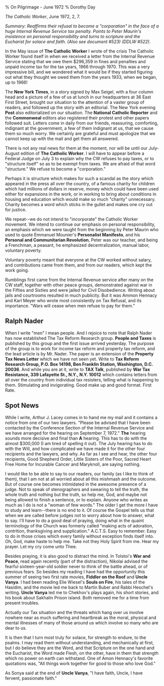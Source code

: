 % On Pilgrimage - June 1972
% Dorothy Day

*The Catholic Worker*, June 1972, 2, 7.

*Summary: Reaffirms their refusal to become a "corporation" in the face
of a huge Internal Revenue Service tax penalty. Points to Peter Maurin's
insistence on personal responsibility and turns to scripture and the
Eucharist for solace and faith. (Also see document \#523) (DDLW \#522).*

In the May issue of **The Catholic Worker** I wrote of the crisis The
Catholic Worker found itself in when we received a letter from the
Internal Revenue Service stating that we owe them \$296,359 in fines and
penalties and unpaid income tax for the tax years, 1966 through 1970.
This was a very impressive bill, and we wondered what it would be if
they started figuring out what they thought we owed them from the years
1933, when we began, up to 1966!

The **New York** **Times**, in a story signed by Max Seigel, with a four
column head and a picture of a few of us at lunch in our headquarters at
36 East First Street, brought our situation to the attention of a vaster
group of readers, and followed up the story with an editorial. The New
York evening **Post** also editorialized on our situation. The
**National Catholic Reporter** and the **Commonweal** editors also
registered their protest and other papers followed suit. Letters come in
daily from our friends, reassuring, comforting, indignant at the
government, a few of them indignant at us, that we cause them so much
worry. We certainly are grateful and must apologize that we cannot keep
up with the mail and get them all answered.

There is not any real news for them at the moment, nor will be until our
July-August edition of **The Catholic Worker**. I will have to appear
before a Federal Judge on July 3 to explain why the CW refuses to pay
taxes, or to "structure itself" so as to be exempt from taxes. We are
afraid of that word "structure." We refuse to become a "corporation."

Perhaps it is structure which makes for such a scandal as the story
which appeared in the press all over the country, of a famous charity
for children which had millions of dollars in reserve, money which could
have been used either for expansions in the work, or in working to bring
about conditions in housing and education which would make so much
"charity" unnecessary. Charity becomes a word which sticks in the gullet
and makes one cry out for justice.

We repeat--we do not intend to "incorporate" the Catholic Worker
movement. We intend to continue our emphasis on personal responsibility,
an emphasis which we were taught from the beginning by Peter Maurin who
used to quote Emmanuel Mounier's **Personalist Manifesto**, and his
**Personal and Communitarian Revolution**, Peter was our teacher, and
being a Frenchman, a peasant, he emphasized decentralization, manual
labor, voluntary poverty.

Voluntary poverty meant that everyone at the CW worked without salary,
and contributions came from them, and from our readers, which kept the
work going.

Rumblings first came from the Internal Revenue service after many on the
CW staff, together with other peace groups, demonstrated against war in
the Fifties and Sixties and were jailed for Civil Disobedience. Writing
about jails and courtrooms resulted in much publicity. But it was Ammon
Hennacy and Karl Meyer who wrote most consistently on Tax Refusal, and
its importance. "Wars will cease when men refuse to pay for them."

Ralph Nader
-----------

When I write "men" I mean people. And I rejoice to note that Ralph Nader
has now established The Tax Reform Research group. **People and Taxes**
is published by this group and the first issue arrived yesterday. The
purpose of the group is to work for income tax reform and property tax
reform, and the lead article is by Mr. Nader. The paper is an extension
of the **Property Tax News Letter** which we have not seen yet. Write to
**Tax Reform Research Group, P.O. Box 14198, Ben Franklin Station,
Washington, D.C. 20036**. And while you are at it, write to **TAX
Talk**, published by **War Tax Resistance, 339 Lafayette St., N.Y., N.Y.
10012** which contains letters from all over the country from individual
tax resisters, telling what is happening to them. Stimulating and
invigorating. Good make up and good format. First Rate.

Spot News
---------

While I write, Arthur J. Lacey comes in to hand me my mail and it
contains a notice from one of our two lawyers. "Please be advised that I
have been contacted by the Conference Section of the Internal Revenue
Service and we have arranged for the hearing on September 7, 1972."
**The** hearing sounds more decisive and final than **A** hearing. This
has to do with the almost $300,000 (I am tired of spelling it out). The
July hearing has to do with the Will, and how complicated we have made
it for the other four recipients and the lawyers, and why. As far as I
see and hear, the other four recipients, Good Shepherd Order, Little
Sisters of the Poor, Sacred Heart Free Home for Incurable Cancer and
Maryknoll, are saying nothing.

I would like to be able to say to our readers, our family (as I like to
think of them), that I am not at all worried about all this mishmash and
the outcome. But of course one becomes intimidated in the awesome
presence of a judge. Not to speak of stenographers and swearing to tell
the truth, the whole truth and nothing but the truth, so help me, God,
and maybe not being allowed to finish a sentence, or to explain. Anyone
who writes as much as I do is not a "woman of few words." The older I
get the more I have to study and learn--there is no end to it. Of course
the Gospel tells us that when we are called before judges not to worry
about how to answer, what to say. I'll have to do a good deal of
praying, doing what in the quaint terminology of the Church was formerly
called "making acts of adoration, contrition, thanksgiving and
supplication." A.C.T.S. Easy to remember. Easy to do in those crises
which every family without exception finds itself into. Oh, God, make
haste to help me. Take not they Holy Spirit from me. Hear my prayer. Let
my cry come unto Thee.

Besides praying, it is also good to distract the mind. In Tolstoi's
**War and Peace**, read again recently (part of the distraction),
Nikolai advised the fearful sixteen-year-old soldier never to think of
the battle ahead, or of previous fears. So besides my reading I have had
the opportunity this summer of seeing two first rate movies, **Fiddler
on the Roof** and **Uncle Vanya**. I had been reading Elie Wiesel's
**Souls on Fire**, his tales of the Hasidim, and the movie led me back
to Martin Buber and Rabbi Heschel's writing. **Uncle Vanya** led me to
Chekhov's plays again, his short stories, and his book about Sakhalin
Prison island. Both removed me for a time from present troubles.

Actually our Tax situation and the threats which hang over us involve
nowhere near as much suffering and heartbreak as the moral, physical and
mental illnesses of many of those around us which involve so many who
are dear to us.

It is then that I turn most truly for solace, for strength to endure, to
the psalms. I may read them without understanding, and mechanically at
first, but I do believe they are the Word, and that Scripture on the one
hand and the Eucharist, the Word made Flesh, on the other, have in them
that strength which no power on earth can withstand. One of Amon
Hennacy's favorite quotations was, "All things work together for good to
those who love God."

As Sonya said at the end of **Uncle Vanya**, "I have faith, Uncle, I
have fervent, passionate faith."

